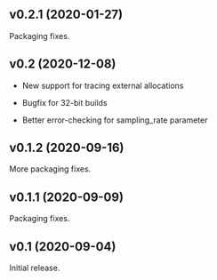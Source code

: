 ## v0.2.1 (2020-01-27)

Packaging fixes.

## v0.2 (2020-12-08)

  - New support for tracing external allocations

  - Bugfix for 32-bit builds

  - Better error-checking for sampling_rate parameter

## v0.1.2 (2020-09-16)

More packaging fixes.

## v0.1.1 (2020-09-09)

Packaging fixes.

## v0.1 (2020-09-04)

Initial release.
